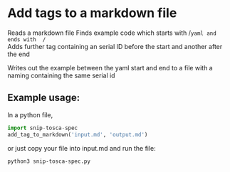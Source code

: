# Add tags to a markdown file

Reads a markdown file
Finds example code which starts with 
/```yaml
and ends with 
/```  
Adds further tag containing an serial ID before the start and another after the end

Writes out the example between the yaml start and end to a file with a naming containing the same serial id

## Example usage:
In a python file, 

```python
import snip-tosca-spec
add_tag_to_markdown('input.md', 'output.md')
```
or just copy your file into input.md and run the file:
```sh
python3 snip-tosca-spec.py
```
